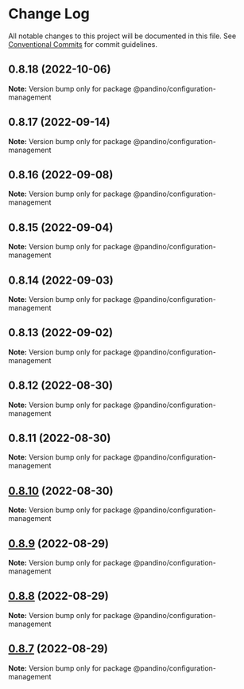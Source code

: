 # Change Log

All notable changes to this project will be documented in this file.
See [Conventional Commits](https://conventionalcommits.org) for commit guidelines.

## 0.8.18 (2022-10-06)

**Note:** Version bump only for package @pandino/configuration-management

## 0.8.17 (2022-09-14)

**Note:** Version bump only for package @pandino/configuration-management

## 0.8.16 (2022-09-08)

**Note:** Version bump only for package @pandino/configuration-management

## 0.8.15 (2022-09-04)

**Note:** Version bump only for package @pandino/configuration-management

## 0.8.14 (2022-09-03)

**Note:** Version bump only for package @pandino/configuration-management

## 0.8.13 (2022-09-02)

**Note:** Version bump only for package @pandino/configuration-management

## 0.8.12 (2022-08-30)

**Note:** Version bump only for package @pandino/configuration-management

## 0.8.11 (2022-08-30)

**Note:** Version bump only for package @pandino/configuration-management

## [0.8.10](https://github.com/BlackBeltTechnology/pandino/compare/v0.8.9...v0.8.10) (2022-08-30)

**Note:** Version bump only for package @pandino/configuration-management

## [0.8.9](https://github.com/BlackBeltTechnology/pandino/compare/v0.8.8...v0.8.9) (2022-08-29)

**Note:** Version bump only for package @pandino/configuration-management

## [0.8.8](https://github.com/BlackBeltTechnology/pandino/compare/v0.8.7...v0.8.8) (2022-08-29)

**Note:** Version bump only for package @pandino/configuration-management

## [0.8.7](https://github.com/BlackBeltTechnology/pandino/compare/v0.8.6...v0.8.7) (2022-08-29)

**Note:** Version bump only for package @pandino/configuration-management
